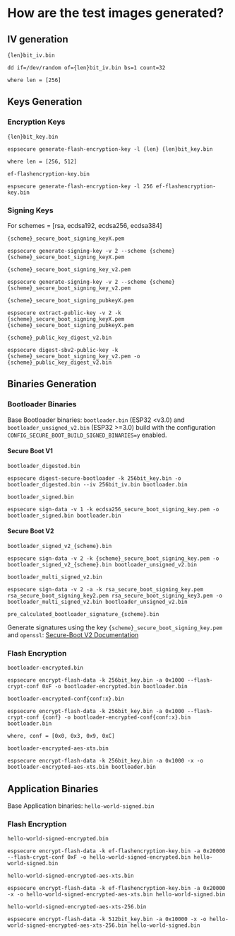 # How are the test images generated?

## IV generation

`{len}bit_iv.bin`

```
dd if=/dev/random of={len}bit_iv.bin bs=1 count=32

where len = [256]
```

## Keys Generation

### Encryption Keys

`{len}bit_key.bin`

```
espsecure generate-flash-encryption-key -l {len} {len}bit_key.bin

where len = [256, 512]
```

`ef-flashencryption-key.bin`

```
espsecure generate-flash-encryption-key -l 256 ef-flashencryption-key.bin
```

### Signing Keys

For schemes = [rsa, ecdsa192, ecdsa256, ecdsa384]

`{scheme}_secure_boot_signing_keyX.pem`

```
espsecure generate-signing-key -v 2 --scheme {scheme} {scheme}_secure_boot_signing_keyX.pem
```

`{scheme}_secure_boot_signing_key_v2.pem`

```
espsecure generate-signing-key -v 2 --scheme {scheme} {scheme}_secure_boot_signing_key_v2.pem
```

`{scheme}_secure_boot_signing_pubkeyX.pem`

```
espsecure extract-public-key -v 2 -k {scheme}_secure_boot_signing_keyX.pem {scheme}_secure_boot_signing_pubkeyX.pem
```

`{scheme}_public_key_digest_v2.bin`

```
espsecure digest-sbv2-public-key -k {scheme}_secure_boot_signing_key_v2.pem -o {scheme}_public_key_digest_v2.bin
```

## Binaries Generation

### Bootloader Binaries

Base Bootloader binaries: `bootloader.bin` (ESP32 <v3.0) and `bootloader_unsigned_v2.bin` (ESP32 >=3.0) build with the configuration `CONFIG_SECURE_BOOT_BUILD_SIGNED_BINARIES=y` enabled.

#### Secure Boot V1

`bootloader_digested.bin`

```
espsecure digest-secure-bootloader -k 256bit_key.bin -o bootloader_digested.bin --iv 256bit_iv.bin bootloader.bin
```

`bootloader_signed.bin`

```
espsecure sign-data -v 1 -k ecdsa256_secure_boot_signing_key.pem -o bootloader_signed.bin bootloader.bin
```

#### Secure Boot V2

`bootloader_signed_v2_{scheme}.bin`

```
espsecure sign-data -v 2 -k {scheme}_secure_boot_signing_key.pem -o bootloader_signed_v2_{scheme}.bin bootloader_unsigned_v2.bin
```


`bootloader_multi_signed_v2.bin`

```
espsecure sign-data -v 2 -a -k rsa_secure_boot_signing_key.pem rsa_secure_boot_signing_key2.pem rsa_secure_boot_signing_key3.pem -o bootloader_multi_signed_v2.bin bootloader_unsigned_v2.bin
```

`pre_calculated_bootloader_signature_{scheme}.bin`

Generate signatures using the key `{scheme}_secure_boot_signing_key.pem` and `openssl`: [Secure-Boot V2 Documentation](https://docs.espressif.com/projects/esp-idf/en/latest/security/secure-boot-v2.html#generating-and-verifying-signatures-using-openssl)

### Flash Encryption

`bootloader-encrypted.bin`

```
espsecure encrypt-flash-data -k 256bit_key.bin -a 0x1000 --flash-crypt-conf 0xF -o bootloader-encrypted.bin bootloader.bin
```

`bootloader-encrypted-conf{conf:x}.bin`

```
espsecure encrypt-flash-data -k 256bit_key.bin -a 0x1000 --flash-crypt-conf {conf} -o bootloader-encrypted-conf{conf:x}.bin bootloader.bin

where, conf = [0x0, 0x3, 0x9, 0xC]
```

`bootloader-encrypted-aes-xts.bin`

```
espsecure encrypt-flash-data -k 256bit_key.bin -a 0x1000 -x -o bootloader-encrypted-aes-xts.bin bootloader.bin
```

## Application Binaries

Base Application binaries: `hello-world-signed.bin`

### Flash Encryption

`hello-world-signed-encrypted.bin`

```
espsecure encrypt-flash-data -k ef-flashencryption-key.bin -a 0x20000 --flash-crypt-conf 0xF -o hello-world-signed-encrypted.bin hello-world-signed.bin
```

`hello-world-signed-encrypted-aes-xts.bin`

```
espsecure encrypt-flash-data -k ef-flashencryption-key.bin -a 0x20000 -x -o hello-world-signed-encrypted-aes-xts.bin hello-world-signed.bin
```

`hello-world-signed-encrypted-aes-xts-256.bin`

```
espsecure encrypt-flash-data -k 512bit_key.bin -a 0x10000 -x -o hello-world-signed-encrypted-aes-xts-256.bin hello-world-signed.bin
```
